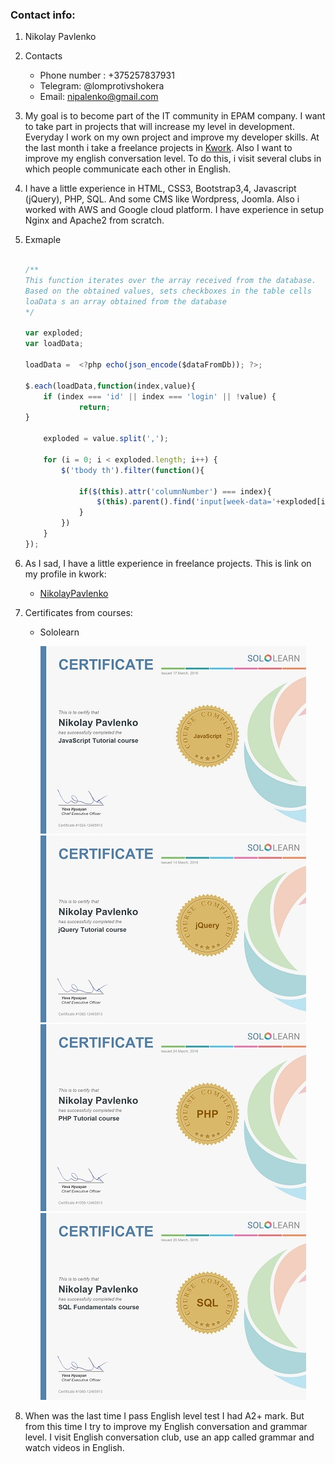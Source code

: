 
### Contact info:
 1. Nikolay Pavlenko
 2. Contacts
    * Phone number : +375257837931
    * Telegram: @lomprotivshokera
    * Email: nipalenko@gmail.com
 3. My goal is to become part of the IT community in EPAM company. 
 I want to take part in projects that will increase my level in development. Everyday I work on my own project and improve my developer skills.
 At the last month i take a freelance projects in [Kwork](https://kwork.ru "It is not link to my profile :)").
 Also I want to improve my english conversation level. To do this, i visit several clubs in which people communicate each other in English.
 
 4. I have a little experience in HTML, CSS3, Bootstrap3,4, Javascript (jQuery), PHP, SQL. And some CMS like Wordpress, Joomla. Also i worked with AWS and Google cloud platform.
 I have experience in setup Nginx and Apache2 from scratch.
 
 5. Exmaple
    ```javascript
    
    /**
    This function iterates over the array received from the database.
    Based on the obtained values, sets checkboxes in the table cells
    loaData s an array obtained from the database
    */
    
    var exploded;
    var loadData;
    
    loadData =  <?php echo(json_encode($dataFromDb)); ?>;
  
    $.each(loadData,function(index,value){
        if (index === 'id' || index === 'login' || !value) {
                return;
    }
    
        exploded = value.split(',');
        
        for (i = 0; i < exploded.length; i++) {
            $('tbody th').filter(function(){
    
                if($(this).attr('columnNumber') === index){
                    $(this).parent().find('input[week-data='+exploded[i]+']').prop('checked', true);
                }
            })
        }
    });
    ```
   6. As I sad, I have a little experience in freelance projects. This is link on my profile in kwork:
      * [NikolayPavlenko](https://kwork.ru/user/nikolaypavlenko "Now, it is link to my profile :)")
   
   7. Certificates from courses:
      * Sololearn
      
        ![javascript-certificate](img/javascript.jpg "Title for js-certificate") ![jquery-certificate](img/jquery.jpg "Title for jq-certificate")
        ![php-certificate](img/php.jpg "Title for php-certificate") ![sql-certificate](img/sql.jpg "Title for sql-certificate")
   
   8. When was the last time I pass English level test I had A2+ mark. 
      But from this time I try to improve my English conversation and grammar level.
      I visit English conversation club, use an app called grammar and watch videos in English.
  
       
     










